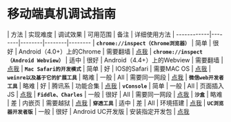 # 移动端真机调试指南

| 方法 | 实现难度 | 调试效果 | 可用范围 | 备注 | 详细使用方法
| ------------|--------|--------|--------|--------
| **`chrome://inspect（Chrome浏览器）`** | 简单  | 很好 | Android（4.0+）上的Chrome | 需要翻墙 | [点我](baidu.com)
| **`chrome://inspect（Android Webview）`** | 适中  | 很好 | Android（4.4+）上的Webview | 需要翻墙 | [点我](baidu.com)
| **`Mac Safari的开发模式`** | 简单  | 好 | IOS的Safari | 需要MAC OS | [点我](baidu.com)
| **`weinre以及基于它的扩展工具`** | 略难  | 一般 | All | 需要同一网段 | [点我](baidu.com)
| **`微信web开发者工具`** | 略难  | 好 | 腾讯系 | 功能合集 | [点我](baidu.com)
| **`vConsole`** | 简单  | 一般 | All | 页面插入JS | [点我](baidu.com)
| **`Fiddle、Charles`** | 一般  | 很好 | All | 需要同一网段 | [点我](baidu.com)
| **`沙盒`** | 略难  | 差 | 内嵌页 | 需要越狱 | [点我](baidu.com)
| **`穿透工具`** | 适中  | 差 | All | 环境搭建 | [点我](baidu.com)
| **`UC浏览器开发者版`** | 一般  | 很好 | Android UC开发版 | 安装指定开发包 | [点我](baidu.com)


